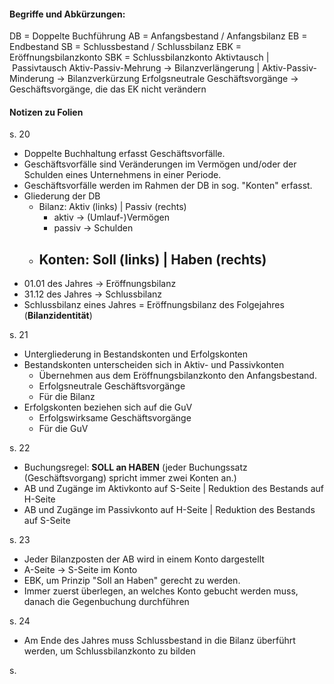 #### Begriffe und Abkürzungen:
DB = Doppelte Buchführung
AB = Anfangsbestand / Anfangsbilanz
EB = Endbestand
SB = Schlussbestand / Schlussbilanz
EBK = Eröffnungsbilanzkonto
SBK = Schlussbilanzkonto
Aktivtausch | Passivtausch
Aktiv-Passiv-Mehrung -> Bilanzverlängerung
| Aktiv-Passiv-Minderung -> Bilanzverkürzung
Erfolgsneutrale Geschäftsvorgänge -> Geschäftsvorgänge, die das EK nicht verändern
#### Notizen zu Folien
s. 20
- Doppelte Buchhaltung erfasst Geschäftsvorfälle.
- Geschäftsvorfälle sind Veränderungen im Vermögen und/oder der Schulden eines Unternehmens in einer Periode. 
- Geschäftsvorfälle werden im Rahmen der DB in sog. "Konten" erfasst. 
- Gliederung der DB
	- Bilanz: Aktiv (links) | Passiv (rechts)
		- aktiv -> (Umlauf-)Vermögen
		- passiv -> Schulden
	- Konten: Soll (links) | Haben (rechts)
		- 
- 01.01 des Jahres -> Eröffnungsbilanz
- 31.12 des Jahres -> Schlussbilanz
- Schlussbilanz eines Jahres = Eröffnungsbilanz des Folgejahres (**Bilanzidentität**)

s. 21
- Untergliederung in Bestandskonten und Erfolgskonten
- Bestandskonten unterscheiden sich in Aktiv- und Passivkonten
	- Übernehmen aus dem Eröffnungsbilanzkonto den Anfangsbestand.
	- Erfolgsneutrale Geschäftsvorgänge
	- Für die Bilanz
- Erfolgskonten beziehen sich auf die GuV
	- Erfolgswirksame Geschäftsvorgänge
	- Für die GuV

s. 22
- Buchungsregel: **SOLL an HABEN** (jeder Buchungssatz (Geschäftsvorgang) spricht immer zwei Konten an.)
- AB und Zugänge im Aktivkonto auf S-Seite | Reduktion des Bestands auf H-Seite
- AB und Zugänge im Passivkonto auf H-Seite | Reduktion des Bestands auf S-Seite

s. 23
- Jeder Bilanzposten der AB wird in einem Konto dargestellt
- A-Seite -> S-Seite im Konto
- EBK, um Prinzip "Soll an Haben" gerecht zu werden.
- Immer zuerst überlegen, an welches Konto gebucht werden muss, danach die Gegenbuchung durchführen

s. 24
- Am Ende des Jahres muss Schlussbestand in die Bilanz überführt werden, um Schlussbilanzkonto zu bilden

s. 